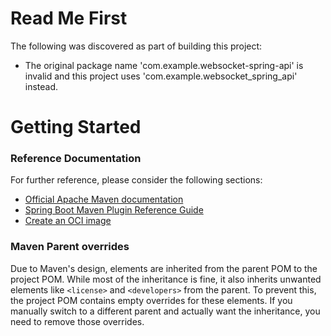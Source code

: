 # Read Me First
The following was discovered as part of building this project:

* The original package name 'com.example.websocket-spring-api' is invalid and this project uses 'com.example.websocket_spring_api' instead.

# Getting Started

### Reference Documentation
For further reference, please consider the following sections:

* [Official Apache Maven documentation](https://maven.apache.org/guides/index.html)
* [Spring Boot Maven Plugin Reference Guide](https://docs.spring.io/spring-boot/3.3.3/maven-plugin)
* [Create an OCI image](https://docs.spring.io/spring-boot/3.3.3/maven-plugin/build-image.html)

### Maven Parent overrides

Due to Maven's design, elements are inherited from the parent POM to the project POM.
While most of the inheritance is fine, it also inherits unwanted elements like `<license>` and `<developers>` from the parent.
To prevent this, the project POM contains empty overrides for these elements.
If you manually switch to a different parent and actually want the inheritance, you need to remove those overrides.

